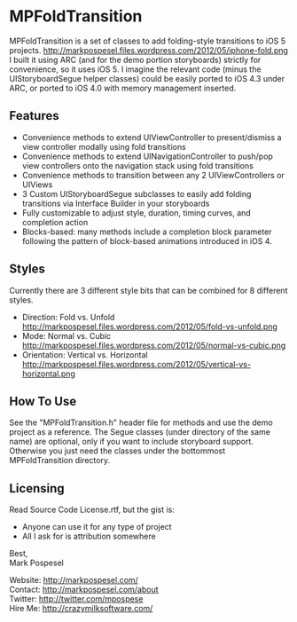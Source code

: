 MPFoldTransition
=====================
MPFoldTransition is a set of classes to add folding-style transitions to iOS 5 projects.
http://markpospesel.files.wordpress.com/2012/05/iphone-fold.png
I built it using ARC (and for the demo portion storyboards) strictly for convenience, so it uses iOS 5.  I imagine the relevant code (minus the UIStoryboardSegue helper classes) could be easily ported to iOS 4.3 under ARC, or ported to iOS 4.0 with memory management inserted.

Features
---------
* Convenience methods to extend UIViewController to present/dismiss a view controller modally using fold transitions
* Convenience methods to extend UINavigationController to push/pop view controllers onto the navigation stack using fold transitions
* Convenience methods to transition between any 2 UIViewControllers or UIViews
* 3 Custom UIStoryboardSegue subclasses to easily add folding transitions via Interface Builder in your storyboards
* Fully customizable to adjust style, duration, timing curves, and completion action
* Blocks-based: many methods include a completion block parameter following the pattern of block-based animations introduced in iOS 4.

Styles
---------
Currently there are 3 different style bits that can be combined for 8 different styles.
* Direction: Fold vs. Unfold
http://markpospesel.files.wordpress.com/2012/05/fold-vs-unfold.png
* Mode: Normal vs. Cubic
http://markpospesel.files.wordpress.com/2012/05/normal-vs-cubic.png
* Orientation: Vertical vs. Horizontal
http://markpospesel.files.wordpress.com/2012/05/vertical-vs-horizontal.png

How To Use
---------
See the "MPFoldTransition.h" header file for methods and use the demo project as a reference.  The Segue classes (under directory of the same name) are optional, only if you want to include storyboard support.  Otherwise you just need the classes under the bottommost MPFoldTransition directory.

Licensing
---------
Read Source Code License.rtf, but the gist is:
* Anyone can use it for any type of project
* All I ask for is attribution somewhere

Best,  
Mark Pospesel

Website: http://markpospesel.com/  
Contact: http://markpospesel.com/about  
Twitter: http://twitter.com/mpospese  
Hire Me: http://crazymilksoftware.com/  
